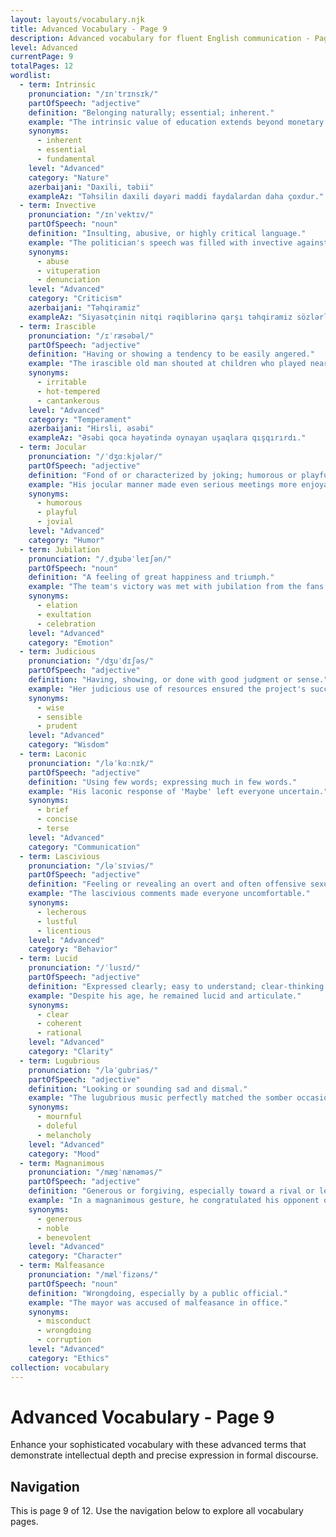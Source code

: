 ```yaml
---
layout: layouts/vocabulary.njk
title: Advanced Vocabulary - Page 9
description: Advanced vocabulary for fluent English communication - Page 9 of 12
level: Advanced
currentPage: 9
totalPages: 12
wordlist: 
  - term: Intrinsic
    pronunciation: "/ɪnˈtrɪnsɪk/"
    partOfSpeech: "adjective"
    definition: "Belonging naturally; essential; inherent."
    example: "The intrinsic value of education extends beyond monetary benefits."
    synonyms: 
      - inherent
      - essential
      - fundamental
    level: "Advanced"
    category: "Nature"
    azerbaijani: "Daxili, təbii"
    exampleAz: "Təhsilin daxili dəyəri maddi faydalardan daha çoxdur."
  - term: Invective
    pronunciation: "/ɪnˈvektɪv/"
    partOfSpeech: "noun"
    definition: "Insulting, abusive, or highly critical language."
    example: "The politician's speech was filled with invective against his opponents."
    synonyms: 
      - abuse
      - vituperation
      - denunciation
    level: "Advanced"
    category: "Criticism"
    azerbaijani: "Təhqiramiz"
    exampleAz: "Siyasətçinin nitqi rəqiblərinə qarşı təhqiramiz sözlərlə dolu idi."
  - term: Irascible
    pronunciation: "/ɪˈræsəbəl/"
    partOfSpeech: "adjective"
    definition: "Having or showing a tendency to be easily angered."
    example: "The irascible old man shouted at children who played near his yard."
    synonyms: 
      - irritable
      - hot-tempered
      - cantankerous
    level: "Advanced"
    category: "Temperament"
    azerbaijani: "Hirsli, əsəbi"
    exampleAz: "Əsəbi qoca həyətində oynayan uşaqlara qışqırırdı."
  - term: Jocular
    pronunciation: "/ˈdʒɑːkjələr/"
    partOfSpeech: "adjective"
    definition: "Fond of or characterized by joking; humorous or playful."
    example: "His jocular manner made even serious meetings more enjoyable."
    synonyms: 
      - humorous
      - playful
      - jovial
    level: "Advanced"
    category: "Humor"
  - term: Jubilation
    pronunciation: "/ˌdʒubəˈleɪʃən/"
    partOfSpeech: "noun"
    definition: "A feeling of great happiness and triumph."
    example: "The team's victory was met with jubilation from the fans."
    synonyms: 
      - elation
      - exultation
      - celebration
    level: "Advanced"
    category: "Emotion"
  - term: Judicious
    pronunciation: "/dʒuˈdɪʃəs/"
    partOfSpeech: "adjective"
    definition: "Having, showing, or done with good judgment or sense."
    example: "Her judicious use of resources ensured the project's success."
    synonyms: 
      - wise
      - sensible
      - prudent
    level: "Advanced"
    category: "Wisdom"
  - term: Laconic
    pronunciation: "/ləˈkɑːnɪk/"
    partOfSpeech: "adjective"
    definition: "Using few words; expressing much in few words."
    example: "His laconic response of 'Maybe' left everyone uncertain."
    synonyms: 
      - brief
      - concise
      - terse
    level: "Advanced"
    category: "Communication"
  - term: Lascivious
    pronunciation: "/ləˈsɪviəs/"
    partOfSpeech: "adjective"
    definition: "Feeling or revealing an overt and often offensive sexual desire."
    example: "The lascivious comments made everyone uncomfortable."
    synonyms: 
      - lecherous
      - lustful
      - licentious
    level: "Advanced"
    category: "Behavior"
  - term: Lucid
    pronunciation: "/ˈlusɪd/"
    partOfSpeech: "adjective"
    definition: "Expressed clearly; easy to understand; clear-thinking."
    example: "Despite his age, he remained lucid and articulate."
    synonyms: 
      - clear
      - coherent
      - rational
    level: "Advanced"
    category: "Clarity"
  - term: Lugubrious
    pronunciation: "/ləˈɡubriəs/"
    partOfSpeech: "adjective"
    definition: "Looking or sounding sad and dismal."
    example: "The lugubrious music perfectly matched the somber occasion."
    synonyms: 
      - mournful
      - doleful
      - melancholy
    level: "Advanced"
    category: "Mood"
  - term: Magnanimous
    pronunciation: "/mægˈnænəməs/"
    partOfSpeech: "adjective"
    definition: "Generous or forgiving, especially toward a rival or less powerful person."
    example: "In a magnanimous gesture, he congratulated his opponent on the victory."
    synonyms: 
      - generous
      - noble
      - benevolent
    level: "Advanced"
    category: "Character"
  - term: Malfeasance
    pronunciation: "/mælˈfizəns/"
    partOfSpeech: "noun"
    definition: "Wrongdoing, especially by a public official."
    example: "The mayor was accused of malfeasance in office."
    synonyms: 
      - misconduct
      - wrongdoing
      - corruption
    level: "Advanced"
    category: "Ethics"
collection: vocabulary
---
```


# Advanced Vocabulary - Page 9

Enhance your sophisticated vocabulary with these advanced terms that demonstrate intellectual depth and precise expression in formal discourse.

## Navigation
This is page 9 of 12. Use the navigation below to explore all vocabulary pages.